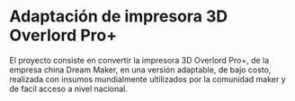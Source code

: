 # Adaptación de impresora 3D Overlord Pro+
El proyecto consiste en convertir la impresora 3D Overlord Pro+, de la empresa china Dream Maker, en una versión adaptable, de bajo costo, realizada con insumos mundialmente ultilizados por la comunidad maker y de facil acceso a nivel nacional.

